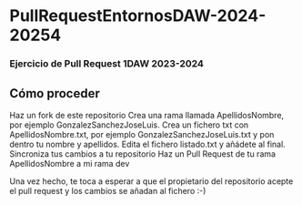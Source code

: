 # PullRequestEntornosDAW-2024-20254
### Ejercicio de Pull Request 1DAW 2023-2024
## Cómo proceder
Haz un fork de este repositorio Crea una rama llamada ApellidosNombre, por ejemplo GonzalezSanchezJoseLuis.
Crea un fichero txt con ApellidosNombre.txt, por ejemplo GonzalezSanchezJoseLuis.txt y pon dentro tu nombre y apellidos.
Edita el fichero listado.txt y añádete al final.
Sincroniza tus cambios a tu repositorio
Haz un Pull Request de tu rama ApellidosNombre a mi rama dev

Una vez hecho, te toca a esperar a que el propietario del repositorio acepte el pull request y los cambios se añadan al fichero :-)
